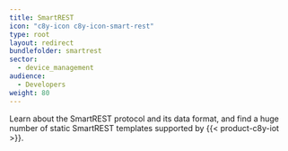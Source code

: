 ```yaml
---
title: SmartREST
icon: "c8y-icon c8y-icon-smart-rest"
type: root
layout: redirect
bundlefolder: smartrest
sector:
  - device_management
audience:
  - Developers
weight: 80
---
```


Learn about the SmartREST protocol and its data format, and find a huge number of static SmartREST templates supported by {{< product-c8y-iot >}}.
